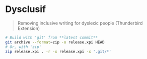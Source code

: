 # Dysclusif

> Removing inclusive writing for dyslexic people (Thunderbird Extension)

```bash
# Build with 'git' from **latest commit**
git archive --format=zip -o release.xpi HEAD
# Or, with 'zip'
zip release.xpi . -r -x release.xpi -x '.git/*'
```
